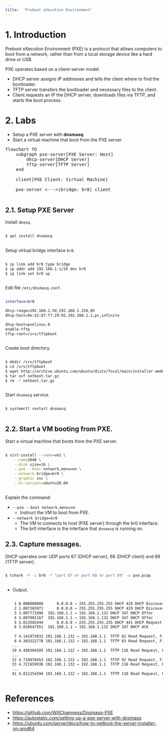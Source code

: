 ```yaml
---
title:  'Preboot eXecution Environment'
---
```



# 1. Introduction
Preboot eXecution Environment (PXE) is a protocol that allows computers to boot from a network, rather than from a local storage device like a hard drive or USB.  

PXE operates based on a client-server model.

- DHCP server assigns IP addresses and tells the client where to find the bootloader.
- TFTP server transfers the bootloader and necessary files to the client.
- Client requests an IP the DHCP server, downloads files via TFTP, and starts the boot process.


# 2. Labs
- Setup a PXE server with **dnsmasq**.
- Start a virtual machine that boot from the PXE server.

<script type="module">
    import mermaid from 'https://cdn.jsdelivr.net/npm/mermaid@11/dist/mermaid.esm.min.mjs';
    mermaid.initialize({
        look: 'handDrawn',
        theme: 'neutral',
    });
</script>

<pre class="mermaid">
flowchart TD
    subgraph pxe-server[PXE Server: Host]
        dhcp-server[DHCP Server]
        tftp-server[TFTP Server]
    end

    client[PXE Client: Virtual Machine]
    
    pxe-server <--->|bridge: br0| client

</pre>


## 2.1. Setup PXE Server
Install `dmasq`.
```sh
  
$ apt install dnsmasq
  
```

Setup virtual bridge interface `br0`.
```sh
  
$ ip link add br0 type bridge
$ ip addr add 192.168.1.1/24 dev br0
$ ip link set br0 up
  
```

Edit file `/etc/dnsmasq.conf`.
```sh
  
interface=br0

dhcp-range=192.168.1.50,192.168.1.150,8h
dhcp-host=9e:42:87:f7:29:92,192.168.1.1,pc,infinite

dhcp-boot=pxelinux.0
enable-tftp
tftp-root=/srv/tftpboot
  
```

Create boot directory.
```sh
  
$ mkdir /srv/tftpboot
$ cd /srv/tftpboot
$ wget http://archive.ubuntu.com/ubuntu/dists/focal/main/installer-amd64/current/legacy-images/netboot/netboot.tar.gz
$ tar xvf netboot.tar.gz
$ rm -f netboot.tar.gz
  
```

Start `dnsmasq` service.
```sh
  
$ systemctl restart dnsmasq
  
```


## 2.2. Start a VM booting from PXE.
Start a virtual machine that boots from the PXE server.
```sh
  
$ virt-install --name=vm1 \
    --ram=2048 \
    --disk size=16 \
    --pxe --boot network,menu=on \
    --network bridge=br0 \
    --graphic vnc \
    --os-variant=ubuntu20.04
  
```
Explain the command:

- `--pxe --boot network,menu=on`
    - Instruct the VM to boot from PXE.
- `--network bridge=br0`
    - The VM to connects to host (PXE server) through the br0 interface.
    - The br0 interface is the interface that `dnsmasq` is running on.

## 2.3. Capture messages.
DHCP operates over UDP ports 67 (DHCP server), 68 (DHCP client) and 69 (TFTP server).
```sh
  
$ tshark -P -i br0 -f "port 67 or port 68 or port 69" -w pxe.pcap
  
```

- Output.
```sh
  
    1 0.000000000      0.0.0.0 → 255.255.255.255 DHCP 429 DHCP Discover - Transaction ID 0xd5db0a58
    2 1.007303971      0.0.0.0 → 255.255.255.255 DHCP 429 DHCP Discover - Transaction ID 0xd5db0a58
    3 3.007771996  192.168.1.1 → 192.168.1.132 DHCP 347 DHCP Offer    - Transaction ID 0xd5db0a58
    4 3.007901167  192.168.1.1 → 192.168.1.132 DHCP 347 DHCP Offer    - Transaction ID 0xd5db0a58
    5 3.013502444      0.0.0.0 → 255.255.255.255 DHCP 441 DHCP Request  - Transaction ID 0xd5db0a58
    6 3.016647551  192.168.1.1 → 192.168.1.132 DHCP 347 DHCP ACK      - Transaction ID 0xd5db0a58
    
    7 4.141973032 192.168.1.132 → 192.168.1.1  TFTP 82 Read Request, File: pxelinux.0, Transfer type: octet, blksize=1432, tsize=0
    8 4.303322778 192.168.1.132 → 192.168.1.1  TFTP 83 Read Request, File: ldlinux.c32, Transfer type: octet, tsize=0, blksize=1408
   ...
   19 4.450304505 192.168.1.132 → 192.168.1.1  TFTP 116 Read Request, File: ubuntu-installer/amd64/boot-screens/menu.cfg, Transfer type: octet, tsize=0, blksize=1408
   ...
   32 4.718978453 192.168.1.132 → 192.168.1.1  TFTP 92 Read Request, File: pxelinux.cfg/default, Transfer type: octet, tsize=0, blksize=1408
   33 4.721959936 192.168.1.132 → 192.168.1.1  TFTP 116 Read Request, File: ubuntu-installer/amd64/boot-screens/menu.cfg, Transfer type: octet, tsize=0, blksize=1408
   ...
   41 4.811254394 192.168.1.132 → 192.168.1.1  TFTP 118 Read Request, File: ubuntu-installer/amd64/boot-screens/splash.png, Transfer type: octet, tsize=0, blksize=1408
  
```


# References
- https://github.com/WillChamness/Dnsmasq-PXE
- https://autostatic.com/setting-up-a-pxe-server-with-dnsmasq
- https://ubuntu.com/server/docs/how-to-netboot-the-server-installer-on-amd64